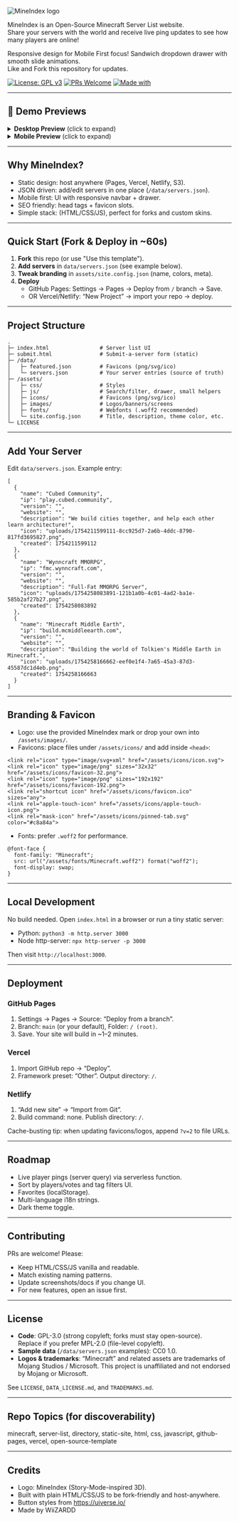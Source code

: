 ![MineIndex logo](https://i.imgur.com/VOiy0ta.png)

MineIndex is an Open-Source Minecraft Server List website.<br>Share your servers with the world and receive live ping updates to see how many players are online!

Responsive design for Mobile First focus! Sandwich dropdown drawer with smooth slide animations.<br>Like and Fork this repository for updates.

[![License: GPL v3](https://img.shields.io/badge/License-GPLv3-blue.svg)](LICENSE)
[![PRs Welcome](https://img.shields.io/badge/PRs-welcome-brightgreen.svg)](#contributing)
[![Made with](https://img.shields.io/badge/HTML%20%7C%20CSS%20%7C%20JS-black)](#)

---

## 📸 Demo Previews

<details>
  <summary><strong>Desktop Preview</strong> (click to expand)</summary>


<img src="https://i.imgur.com/25Ka39C.jpeg" alt="Desktop – Homepage" width="900">

<img src="https://i.imgur.com/C9Yaqoo.png" alt="Desktop – Submit Server" width="900">

<img src="https://i.imgur.com/BojZu9X.png" alt="Desktop – Login" width="900">

<img src="https://i.imgur.com/kTw8CxE.png" alt="Desktop – Create Account" width="900">

</details>
<details>
  <summary><strong>Mobile Preview</strong> (click to expand)</summary>

  <img src="https://i.imgur.com/XNK2dKS.png" alt="Mobile – Homepage" width="360">

  <img src="https://i.imgur.com/EcHkidf.png" alt="Mobile – Homepage (menu open)" width="360">

  <img src="https://i.imgur.com/DBwESby.png" alt="Mobile – Login" width="360">

  <img src="https://i.imgur.com/oSF4WOJ.png" alt="Mobile – Register" width="360">

  <img src="https://i.imgur.com/fgMTAzC.png" alt="Mobile – Submit Server" width="360">

</details>

---

## Why MineIndex?

- Static design: host anywhere (Pages, Vercel, Netlify, S3).
- JSON driven: add/edit servers in one place (`/data/servers.json`).
- Mobile first: UI with responsive navbar + drawer.
- SEO friendly: head tags + favicon slots.
- Simple stack: (HTML/CSS/JS), perfect for forks and custom skins.

---

## Quick Start (Fork & Deploy in ~60s)

1) **Fork** this repo (or use "Use this template").  
2) **Add servers** in `data/servers.json` (see example below).  
3) **Tweak branding** in `assets/site.config.json` (name, colors, meta).  
4) **Deploy**  
   - GitHub Pages: Settings → Pages → Deploy from `/` branch → Save.  
   - OR Vercel/Netlify: “New Project” → import your repo → deploy.

---

## Project Structure

```
.
├─ index.html                # Server list UI
├─ submit.html               # Submit-a-server form (static)
├─ /data/
│   ├─ featured.json         # Favicons (png/svg/ico)
│   └─ servers.json          # Your server entries (source of truth)
├─ /assets/
│   ├─ css/                  # Styles
│   ├─ js/                   # Search/filter, drawer, small helpers
│   ├─ icons/                # Favicons (png/svg/ico)
│   ├─ images/               # Logos/banners/screens
│   ├─ fonts/                # Webfonts (.woff2 recommended)
│   └─ site.config.json      # Title, description, theme color, etc.
└─ LICENSE
```

---

## Add Your Server

Edit `data/servers.json`. Example entry:

```
[
  {
    "name": "Cubed Community",
    "ip": "play.cubed.community",
    "version": "",
    "website": "",
    "description": "We build cities together, and help each other learn architecture!",
    "icon": "uploads/1754211599111-8cc925d7-2a6b-4ddc-8790-817fd3695827.png",
    "created": 1754211599112
  },
  {
    "name": "Wynncraft MMORPG",
    "ip": "fmc.wynncraft.com",
    "version": "",
    "website": "",
    "description": "Full-Fat MMORPG Server",
    "icon": "uploads/1754258083891-121b1a0b-4c01-4ad2-ba1e-585b2af27b27.png",
    "created": 1754258083892
  },
  {
    "name": "Minecraft Middle Earth",
    "ip": "build.mcmiddleearth.com",
    "version": "",
    "website": "",
    "description": "Building the world of Tolkien's Middle Earth in Minecraft.",
    "icon": "uploads/1754258166662-eef0e1f4-7a65-45a3-87d3-45587dc1d4eb.png",
    "created": 1754258166663
  }
]
```

---

## Branding & Favicon

- Logo: use the provided MineIndex mark or drop your own into `/assets/images/`.
- Favicons: place files under `/assets/icons/` and add inside `<head>`:

```
<link rel="icon" type="image/svg+xml" href="/assets/icons/icon.svg">
<link rel="icon" type="image/png" sizes="32x32" href="/assets/icons/favicon-32.png">
<link rel="icon" type="image/png" sizes="192x192" href="/assets/icons/favicon-192.png">
<link rel="shortcut icon" href="/assets/icons/favicon.ico" sizes="any">
<link rel="apple-touch-icon" href="/assets/icons/apple-touch-icon.png">
<link rel="mask-icon" href="/assets/icons/pinned-tab.svg" color="#c8a84a">
```

- Fonts: prefer `.woff2` for performance.

```
@font-face {
  font-family: "Minecraft";
  src: url("/assets/fonts/Minecraft.woff2") format("woff2");
  font-display: swap;
}
```

---

## Local Development

No build needed. Open `index.html` in a browser or run a tiny static server:

- Python: `python3 -m http.server 3000`
- Node http-server: `npx http-server -p 3000`

Then visit `http://localhost:3000`.

---

## Deployment

### GitHub Pages
1) Settings → Pages → Source: “Deploy from a branch”.  
2) Branch: `main` (or your default), Folder: `/ (root)`.  
3) Save. Your site will build in ~1–2 minutes.

### Vercel
1) Import GitHub repo → “Deploy”.  
2) Framework preset: “Other”. Output directory: `/`.

### Netlify
1) “Add new site” → “Import from Git”.  
2) Build command: none. Publish directory: `/`.

Cache-busting tip: when updating favicons/logos, append `?v=2` to file URLs.

---

## Roadmap

- Live player pings (server query) via serverless function.
- Sort by players/votes and tag filters UI.
- Favorites (localStorage).
- Multi-language i18n strings.
- Dark theme toggle.

---

## Contributing

PRs are welcome! Please:
- Keep HTML/CSS/JS vanilla and readable.
- Match existing naming patterns.
- Update screenshots/docs if you change UI.
- For new features, open an issue first.

---

## License

- **Code**: GPL-3.0 (strong copyleft; forks must stay open-source).  
  Replace if you prefer MPL-2.0 (file-level copyleft).
- **Sample data** (`/data/servers.json` examples): CC0 1.0.  
- **Logos & trademarks**: “Minecraft” and related assets are trademarks of Mojang Studios / Microsoft. This project is unaffiliated and not endorsed by Mojang or Microsoft.

See `LICENSE`, `DATA_LICENSE.md`, and `TRADEMARKS.md`.

---

## Repo Topics (for discoverability)

minecraft, server-list, directory, static-site, html, css, javascript, github-pages, vercel, open-source-template

---

## Credits

- Logo: MineIndex (Story-Mode-inspired 3D).  
- Built with plain HTML/CSS/JS to be fork-friendly and host-anywhere.
- Button styles from https://uiverse.io/
- Made by WiiZARDD

